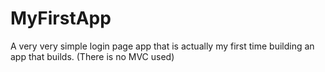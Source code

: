 # MyFirstApp
A very very simple login page app that is actually my first time building an app that builds. (There is no MVC used)
